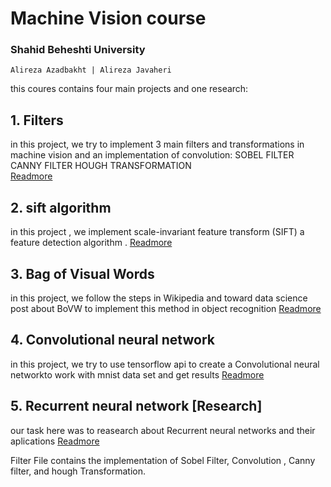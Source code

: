 # Machine Vision course
### Shahid Beheshti University 
    Alireza Azadbakht | Alireza Javaheri
    
this coures contains four main projects and one research:

## 1. Filters
in this project, we try to implement 3 main filters and transformations in machine vision and an implementation of convolution:
 SOBEL FILTER
CANNY FILTER
HOUGH TRANSFORMATION  
[Readmore](https://github.com/AlirezaAzadbakht/Machine-Vision/tree/master/Filters)

## 2. sift algorithm
in this project , we implement scale-invariant feature transform (SIFT) a feature detection algorithm .
[Readmore](https://github.com/AlirezaAzadbakht/Machine-Vision/tree/master/sift-algorithm)

## 3. Bag of Visual Words
in this project, we follow the steps in Wikipedia and toward data science post about BoVW to implement this method in object recognition 
[Readmore](https://github.com/AlirezaAzadbakht/Machine-Vision/tree/master/Bag-of-Visual-Words)

## 4. Convolutional neural network
in this project, we try to use tensorflow api to create a Convolutional neural networkto work with mnist data set and get results
[Readmore](https://github.com/AlirezaAzadbakht/Machine-Vision/tree/master/Convolutional-neural-network-mnist-project)

## 5. Recurrent neural network [Research]
 our task here was to reasearch about Recurrent neural networks and their aplications 
[Readmore](https://github.com/AlirezaAzadbakht/Machine-Vision/tree/master/Recurrent-neural-network)






Filter File contains the implementation of Sobel Filter, Convolution , Canny filter, and hough Transformation.
